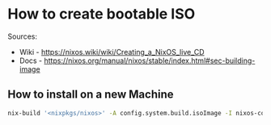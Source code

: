 # How to create bootable ISO

Sources:

- Wiki - https://nixos.wiki/wiki/Creating_a_NixOS_live_CD
- Docs - https://nixos.org/manual/nixos/stable/index.html#sec-building-image

## How to install on a new Machine

```bash
nix-build '<nixpkgs/nixos>' -A config.system.build.isoImage -I nixos-config=machines/jankaifer-iso/configuration.nix
```
